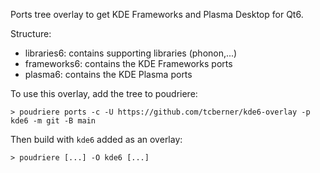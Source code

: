 Ports tree overlay to get KDE Frameworks and Plasma Desktop for Qt6.

Structure:
* libraries6: contains supporting libraries (phonon,...)
* frameworks6: contains the KDE Frameworks ports
* plasma6: contains the KDE Plasma ports 


To use this overlay, add the tree to poudriere:

```
> poudriere ports -c -U https://github.com/tcberner/kde6-overlay -p kde6 -m git -B main
```

Then build with `kde6` added as an overlay:

```
> poudriere [...] -O kde6 [...]
```
